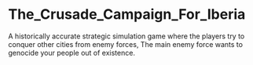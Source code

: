 # The_Crusade_Campaign_For_Iberia
A historically accurate strategic simulation game where the players try to conquer other cities from enemy forces, The main enemy force wants to genocide your people out of existence.
